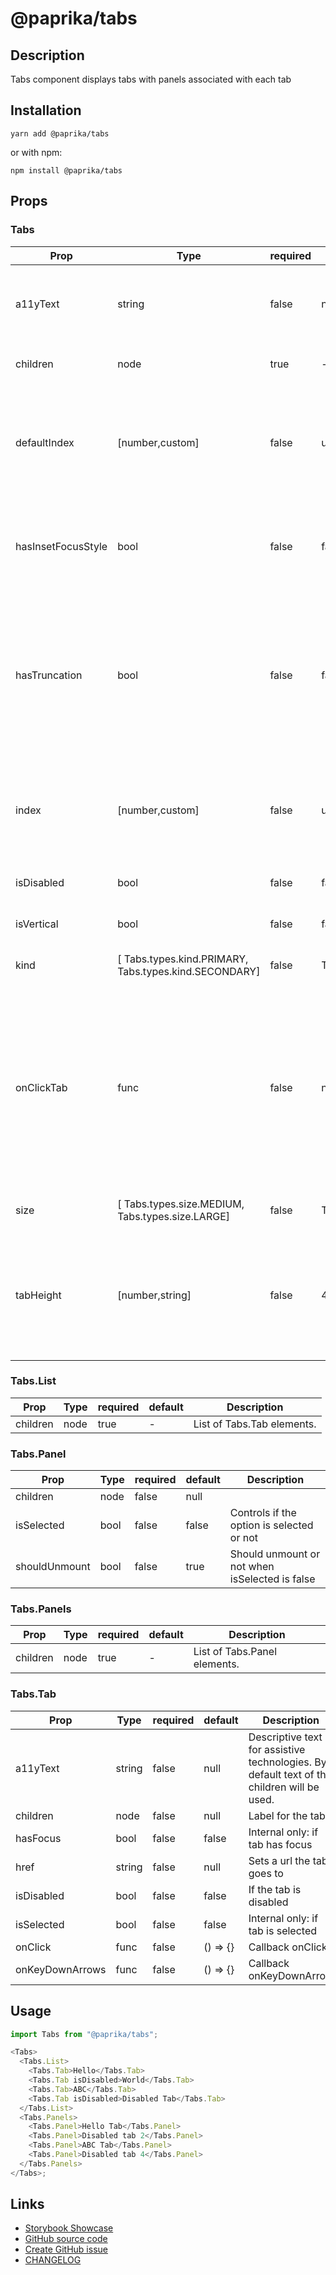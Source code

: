 <!-- start: Autogenerated - do not modify -->

# @paprika/tabs

## Description

Tabs component displays tabs with panels associated with each tab

## Installation

```
yarn add @paprika/tabs
```

or with npm:

```
npm install @paprika/tabs
```

## Props

### Tabs

| Prop               | Type                                                  | required | default                 | Description                                                                                                                                                                         |
| ------------------ | ----------------------------------------------------- | -------- | ----------------------- | ----------------------------------------------------------------------------------------------------------------------------------------------------------------------------------- |
| a11yText           | string                                                | false    | null                    | Description of the purpose of the tabs for assistive technology.                                                                                                                    |
| children           | node                                                  | true     | -                       | Expects Tabs.List and Tabs.Panels.                                                                                                                                                  |
| defaultIndex       | [number,custom]                                       | false    | undefined               | Sets what tabindex is active by default (uncontrolled component). Use null for no active tab.                                                                                       |
| hasInsetFocusStyle | bool                                                  | false    | false                   | If the visual focus ring for the tabs should be displayed with an inset style.                                                                                                      |
| hasTruncation      | bool                                                  | false    | false                   | Tab labels will be truncated when they run out of space instead of breaking to multiple lines (ignored when isVertical is false).                                                   |
| index              | [number,custom]                                       | false    | undefined               | Sets what tabindex is active (controlled component). Use null for no active tab.                                                                                                    |
| isDisabled         | bool                                                  | false    | false                   | If the tabs are all disabled.                                                                                                                                                       |
| isVertical         | bool                                                  | false    | false                   | If the tabs are stacked vertically.                                                                                                                                                 |
| kind               | [ Tabs.types.kind.PRIMARY, Tabs.types.kind.SECONDARY] | false    | Tabs.types.kind.PRIMARY | The visual theme of the tabs list.                                                                                                                                                  |
| onClickTab         | func                                                  | false    | null                    | Use this prop when you want to use Tabs as a controlled component (also you must use 'index' prop). When the user clicks on a tab, this gets fired (the tab index is passed to it). |
| size               | [ Tabs.types.size.MEDIUM, Tabs.types.size.LARGE]      | false    | Tabs.types.size.MEDIUM  | Size of the tab label text.                                                                                                                                                         |
| tabHeight          | [number,string]                                       | false    | 48                      | Height of the tabs (ignored when isVertical is true). A number value will be interpreted as height in pixels.                                                                       |

### Tabs.List

| Prop     | Type | required | default | Description                |
| -------- | ---- | -------- | ------- | -------------------------- |
| children | node | true     | -       | List of Tabs.Tab elements. |

### Tabs.Panel

| Prop          | Type | required | default | Description                                    |
| ------------- | ---- | -------- | ------- | ---------------------------------------------- |
| children      | node | false    | null    |                                                |
| isSelected    | bool | false    | false   | Controls if the option is selected or not      |
| shouldUnmount | bool | false    | true    | Should unmount or not when isSelected is false |

### Tabs.Panels

| Prop     | Type | required | default | Description                  |
| -------- | ---- | -------- | ------- | ---------------------------- |
| children | node | true     | -       | List of Tabs.Panel elements. |

### Tabs.Tab

| Prop            | Type   | required | default  | Description                                                                                |
| --------------- | ------ | -------- | -------- | ------------------------------------------------------------------------------------------ |
| a11yText        | string | false    | null     | Descriptive text for assistive technologies. By default text of the children will be used. |
| children        | node   | false    | null     | Label for the tab                                                                          |
| hasFocus        | bool   | false    | false    | Internal only: if tab has focus                                                            |
| href            | string | false    | null     | Sets a url the tab goes to                                                                 |
| isDisabled      | bool   | false    | false    | If the tab is disabled                                                                     |
| isSelected      | bool   | false    | false    | Internal only: if tab is selected                                                          |
| onClick         | func   | false    | () => {} | Callback onClick                                                                           |
| onKeyDownArrows | func   | false    | () => {} | Callback onKeyDownArrow                                                                    |

<!-- end: Autogenerated - do not modify -->
<!-- content -->

## Usage

```js
import Tabs from "@paprika/tabs";

<Tabs>
  <Tabs.List>
    <Tabs.Tab>Hello</Tabs.Tab>
    <Tabs.Tab isDisabled>World</Tabs.Tab>
    <Tabs.Tab>ABC</Tabs.Tab>
    <Tabs.Tab isDisabled>Disabled Tab</Tabs.Tab>
  </Tabs.List>
  <Tabs.Panels>
    <Tabs.Panel>Hello Tab</Tabs.Panel>
    <Tabs.Panel>Disabled tab 2</Tabs.Panel>
    <Tabs.Panel>ABC Tab</Tabs.Panel>
    <Tabs.Panel>Disabled tab 4</Tabs.Panel>
  </Tabs.Panels>
</Tabs>;
```

<!-- eoContent -->

## Links

- [Storybook Showcase](https://paprika.highbond.com/?path=/story/navigation-tabs--showcase)
- [GitHub source code](https://github.com/acl-services/paprika/tree/master/packages/Tabs/src)
- [Create GitHub issue](https://github.com/acl-services/paprika/issues/new?label=[]&title=@paprika/tabs%20[help]:%20your%20short%20description&body=%0A%23%20Help%20wanted%0A%0A%23%23%20Please%20write%20your%20question.%0A*A%20clear%20and%20concise%20description%20of%20what%20the%20question%20is*%0A%0A%23%23%20Additional%20context%0A*Add%20any%20other%20context%20or%20screenshots%20about%20your%20question%20here.*%0A)
- [CHANGELOG](https://github.com/acl-services/paprika/tree/master/packages/Tabs/CHANGELOG.md)
